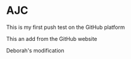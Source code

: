 # AJC

This is my first push test on the GitHub platform

This an add from the GitHub website

Deborah's modification
